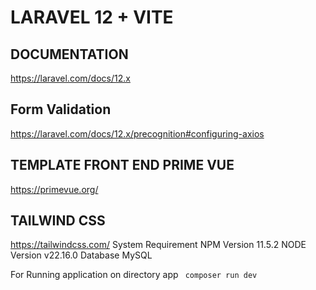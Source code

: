 # LARAVEL 12 + VITE 

## DOCUMENTATION
https://laravel.com/docs/12.x
## Form Validation 
https://laravel.com/docs/12.x/precognition#configuring-axios
## TEMPLATE FRONT END PRIME VUE
https://primevue.org/
## TAILWIND CSS 
https://tailwindcss.com/
System Requirement
NPM  Version 11.5.2
NODE Version v22.16.0
Database MySQL

For Running application on directory app
``` composer run dev```
